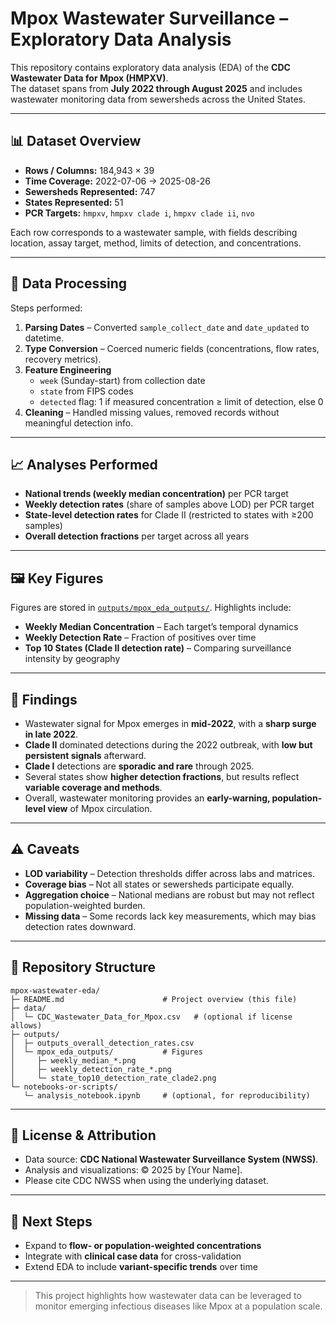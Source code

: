 # Mpox Wastewater Surveillance – Exploratory Data Analysis

This repository contains exploratory data analysis (EDA) of the **CDC Wastewater Data for Mpox (HMPXV)**.  
The dataset spans from **July 2022 through August 2025** and includes wastewater monitoring data from sewersheds across the United States.

---

## 📊 Dataset Overview
- **Rows / Columns:** 184,943 × 39  
- **Time Coverage:** 2022-07-06 → 2025-08-26  
- **Sewersheds Represented:** 747  
- **States Represented:** 51  
- **PCR Targets:** `hmpxv`, `hmpxv clade i`, `hmpxv clade ii`, `nvo`  

Each row corresponds to a wastewater sample, with fields describing location, assay target, method, limits of detection, and concentrations.

---

## 🧹 Data Processing
Steps performed:
1. **Parsing Dates** – Converted `sample_collect_date` and `date_updated` to datetime.  
2. **Type Conversion** – Coerced numeric fields (concentrations, flow rates, recovery metrics).  
3. **Feature Engineering**  
   - `week` (Sunday-start) from collection date  
   - `state` from FIPS codes  
   - `detected` flag: 1 if measured concentration ≥ limit of detection, else 0  
4. **Cleaning** – Handled missing values, removed records without meaningful detection info.  

---

## 📈 Analyses Performed
- **National trends (weekly median concentration)** per PCR target  
- **Weekly detection rates** (share of samples above LOD) per PCR target  
- **State-level detection rates** for Clade II (restricted to states with ≥200 samples)  
- **Overall detection fractions** per target across all years  

---

## 🖼️ Key Figures
Figures are stored in [`outputs/mpox_eda_outputs/`](outputs/mpox_eda_outputs/). Highlights include:

- **Weekly Median Concentration** – Each target’s temporal dynamics  
- **Weekly Detection Rate** – Fraction of positives over time  
- **Top 10 States (Clade II detection rate)** – Comparing surveillance intensity by geography  

---

## 🔑 Findings
- Wastewater signal for Mpox emerges in **mid-2022**, with a **sharp surge in late 2022**.  
- **Clade II** dominated detections during the 2022 outbreak, with **low but persistent signals** afterward.  
- **Clade I** detections are **sporadic and rare** through 2025.  
- Several states show **higher detection fractions**, but results reflect **variable coverage and methods**.  
- Overall, wastewater monitoring provides an **early-warning, population-level view** of Mpox circulation.  

---

## ⚠️ Caveats
- **LOD variability** – Detection thresholds differ across labs and matrices.  
- **Coverage bias** – Not all states or sewersheds participate equally.  
- **Aggregation choice** – National medians are robust but may not reflect population-weighted burden.  
- **Missing data** – Some records lack key measurements, which may bias detection rates downward.  

---

## 📂 Repository Structure
```
mpox-wastewater-eda/
├─ README.md                      # Project overview (this file)
├─ data/
│  └─ CDC_Wastewater_Data_for_Mpox.csv   # (optional if license allows)
├─ outputs/
│  ├─ outputs_overall_detection_rates.csv
│  └─ mpox_eda_outputs/           # Figures
│     ├─ weekly_median_*.png
│     ├─ weekly_detection_rate_*.png
│     └─ state_top10_detection_rate_clade2.png
└─ notebooks-or-scripts/
   └─ analysis_notebook.ipynb     # (optional, for reproducibility)
```

---

## 📜 License & Attribution
- Data source: **CDC National Wastewater Surveillance System (NWSS)**.  
- Analysis and visualizations: © 2025 by [Your Name].  
- Please cite CDC NWSS when using the underlying dataset.

---

## 🚀 Next Steps
- Expand to **flow- or population-weighted concentrations**  
- Integrate with **clinical case data** for cross-validation  
- Extend EDA to include **variant-specific trends** over time  

---

> This project highlights how wastewater data can be leveraged to monitor emerging infectious diseases like Mpox at a population scale.
